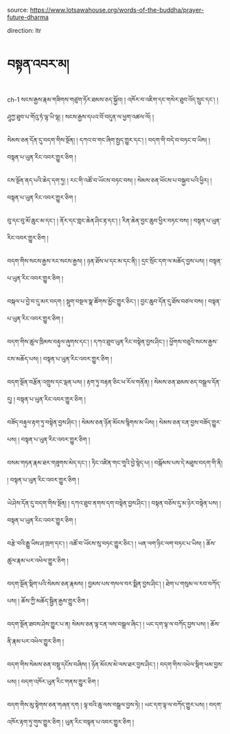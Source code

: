source: https://www.lotsawahouse.org/words-of-the-buddha/prayer-future-dharma

direction: ltr

# བསྟན་འབར་མ།

ch-1 སངས་རྒྱས་རྣམ་གཟིགས་གཙུག་ཏོར་ཐམས་ཅད་སྐྱོབ། །
འཁོར་བ་འཇིག་དང་གསེར་ཐུབ་འོད་སྲུང་དང་། །
ཤཱཀྱ་ཐུབ་པ་གོའུ་ཏཾ་ལྷ་ཡི་ལྷ། །
སངས་རྒྱས་དཔའ་བོ་བདུན་ལ་ཕྱག་འཚལ་ལོ། །

སེམས་ཅན་དོན་དུ་བདག་གིས་སྔོན། །
དཀའ་བ་གང་ཞིག་སྤྱད་གྱུར་དང་། །
བདག་གི་བདེ་བ་བཏང་བ་ཡིས། །
བསྟན་པ་ཡུན་རིང་འབར་གྱུར་ཅིག །

ངས་སྔོན་ནད་པའི་ཆེད་དག་ཏུ། །
རང་གི་འཚོ་བ་ཡོངས་བཏང་བས། །
སེམས་ཅན་ཕོངས་པ་བསྐྱབ་པའི་ཕྱིར། །
བསྟན་པ་ཡུན་རིང་འབར་གྱུར་ཅིག །

བུ་དང་བུ་མོ་ཆུང་མ་དང་། །
ནོར་དང་གླང་ཆེན་ཤིང་རྟ་དང་། །
རིན་ཆེན་བྱང་ཆུབ་ཕྱིར་བཏང་བས། །
བསྟན་པ་ཡུན་རིང་འབར་གྱུར་ཅིག །

བདག་གིས་སངས་རྒྱས་རང་སངས་རྒྱས། །
ཉན་ཐོས་ཕ་དང་མ་དང་ནི། །
དྲང་སྲོང་དག་ལ་མཆོད་བྱས་པས། །
བསྟན་པ་ཡུན་རིང་འབར་གྱུར་ཅིག །

བསྐལ་པ་བྱེ་བ་དུ་མར་བདག །
སྡུག་བསྔལ་སྣ་ཚོགས་མྱོང་གྱུར་ཅིང་། །
བྱང་ཆུབ་དོན་དུ་ཐོས་བཙལ་བས། །
བསྟན་པ་ཡུན་རིང་འབར་གྱུར་ཅིག །

བདག་གིས་ཚུལ་ཁྲིམས་བརྟུལ་ཞུགས་དང་། །
དཀའ་ཐུབ་ཡུན་རིང་བསྟེན་བྱས་ཤིང་། །
ཕྱོགས་བཅུའི་སངས་རྒྱས་ངས་མཆོད་པས། །
བསྟན་པ་ཡུན་རིང་འབར་གྱུར་ཅིག །

བདག་སྔོན་བརྩོན་འགྲུས་དང་ལྡན་པས། །
རྟག་ཏུ་བརྟན་ཅིང་ཕ་རོལ་གནོན། །
སེམས་ཅན་ཐམས་ཅད་བསྒྲལ་དོན་དུ། །
བསྟན་པ་ཡུན་རིང་འབར་གྱུར་ཅིག །

བཟོད་བརྟུལ་རྟག་ཏུ་བསྟེན་བྱས་ཤིང་། །
སེམས་ཅན་ཉོན་མོངས་སྙིགས་མ་ཡིས། །
སེམས་ཅན་ངན་བྱས་བཟོད་གྱུར་པས། །
བསྟན་པ་ཡུན་རིང་འབར་གྱུར་ཅིག །

བསམ་གཏན་རྣམ་ཐར་གཟུགས་མེད་དང་། །
ཏིང་འཛིན་གང་གཱའི་བྱེ་སྙེད་པ། །
བསྒོམས་པས་དེ་མཐུས་བདག་གི་ནི། །
བསྟན་པ་ཡུན་རིང་འབར་གྱུར་ཅིག །

ཡེ་ཤེས་དོན་དུ་བདག་གིས་སྔོན། །
དཀའ་ཐུབ་ནགས་དག་བསྟེན་བྱས་ཤིང་། །
བསྟན་བཅོས་དུ་མ་ཉེར་བསྟེན་པས། །
བསྟན་པ་ཡུན་རིང་འབར་གྱུར་ཅིག །

བརྩེ་བའི་རྒྱུ་ཡིས་ཤ་ཁྲག་དང་། །
འཚོ་བ་ཡོངས་སུ་བཏང་གྱུར་ཅིང་། །
ཡན་ལག་ཉིང་ལག་བཏང་པ་ཡིས། །
ཆོས་ཚུལ་རྣམ་པར་འཕེལ་གྱུར་ཅིག །

བདག་སྔོན་སྡིག་པའི་སེམས་ཅན་རྣམས། །
བྱམས་པས་གསལ་བར་སྨིན་བྱས་ཤིང་། །
ཐེག་པ་གསུམ་ལ་རབ་བཀོད་པས། །
ཆོས་ཀྱི་མཆོད་སྦྱིན་རྒྱས་གྱུར་ཅིག །

བདག་སྔོན་ཐབས་ཤེས་གྱུར་པ་ན།
སེམས་ཅན་ལྟ་ངན་ལས་བསྒྲལ་ཞིང་། །
ཡང་དག་ལྟ་ལ་བཀོད་བྱས་པས། །
ཆོས་ནི་རྣམ་པར་འཕེལ་གྱུར་ཅིག །

བདག་གིས་སེམས་ཅན་བསྡུ་དངོས་བཞིས། །
ཉོན་མོངས་མེ་ལས་ཐར་བྱས་ཤིང་། །
བདག་གིས་འཕེལ་སྡིག་ཕམ་བྱས་པས། །
བདག་འཁོར་ཡུན་རིང་གནས་གྱུར་ཅིག །

བདག་གིས་མུ་སྟེགས་ཅན་གཞན་དག །
ལྟ་བའི་ཆུ་ལས་བསྒྲལ་བྱས་ཏེ། །
ཡང་དག་ལྟ་ལ་བཀོད་གྱུར་པས། །
བདག་འཁོར་རྟག་ཏུ་གུས་གྱུར་ཅིག །
ཡུན་རིང་བསྟན་པ་འབར་གྱུར་ཅིག །